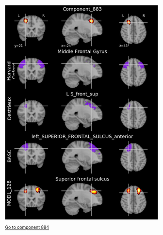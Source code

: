 


![883](preliminary/883.jpg "Component 883")

[Go to component 884](https://parietal-inria.github.io/MODL_atlas/1024/884 "Component 884")
